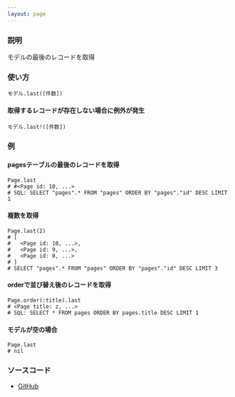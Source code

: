 ```yaml
---
layout: page
---
```

### 説明
モデルの最後のレコードを取得

### 使い方
    モデル.last([件数])

#### 取得するレコードが存在しない場合に例外が発生
    モデル.last!([件数])

### 例

#### pagesテーブルの最後のレコードを取得
    Page.last
    # #<Page id: 10, ...>
    # SQL: SELECT "pages".* FROM "pages" ORDER BY "pages"."id" DESC LIMIT 1

#### 複数を取得
    Page.last(2)
    # [
    #   <Page id: 10, ...>,
    #   <Page id: 9, ...>,
    #   <Page id: 8, ...>
    # ]
    # SELECT "pages".* FROM "pages" ORDER BY "pages"."id" DESC LIMIT 3

#### orderで並び替え後のレコードを取得
    Page.order(:title).last
    # <Page title: z, ...>
    # SQL: SELECT * FROM pages ORDER BY pages.title DESC LIMIT 1

#### モデルが空の場合
    Page.last
    # nil

### ソースコード
* [GitHub](https://github.com/rails/rails/blob/f33d52c95217212cbacc8d5e44b5a8e3cdc6f5b3/activerecord/lib/active_record/relation/finder_methods.rb#L145)